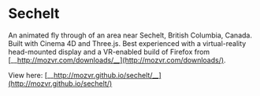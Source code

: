 # Sechelt

An animated fly through of an area near Sechelt, British Columbia, Canada. Built with Cinema 4D and Three.js. Best experienced with a virtual-reality head-mounted display and a VR-enabled build of Firefox from [__http://mozvr.com/downloads/__](http://mozvr.com/downloads/).

View here: [__http://mozvr.github.io/sechelt/__](http://mozvr.github.io/sechelt/)
